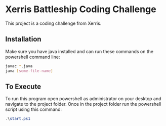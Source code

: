 # Xerris Battleship Coding Challenge

This project is a coding challenge from Xerris.

## Installation

Make sure you have java installed and can run these commands on the powershell command line:

```bash
javac *.java
java [some-file-name]
```

## To Execute
To run this program open powershell as administrator on your desktop and navigate to the project folder. Once in the project folder run the powershell script using this command:

```powershell
.\start.ps1
```